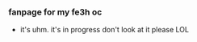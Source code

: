 ### fanpage for my fe3h oc
<ul>
  <li>it's uhm. it's in progress don't look at it please LOL</li>
</ul>
